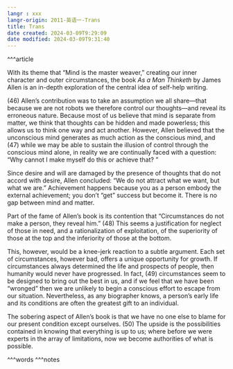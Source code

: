 ```yaml
---
langr : xxx
langr-origin: 2011-英语一-Trans
title: Trans
date created: 2024-03-09T9:29:09
date modified: 2024-03-09T9:31:40
---
```


^^^article

With its theme that “Mind is the master weaver,” creating our inner character and outer circumstances, the book _As a Man Thinketh_ by James Allen is an in-depth exploration of the central idea of self-help writing.

(46) Allen’s contribution was to take an assumption we all share—that because we are not robots we therefore control our thoughts—and reveal its erroneous nature. Because most of us believe that mind is separate from matter, we think that thoughts can be hidden and made powerless; this allows us to think one way and act another. However, Allen believed that the unconscious mind generates as much action as the conscious mind, and (47) while we may be able to sustain the illusion of control through the conscious mind alone, in reality we are continually faced with a question: “Why cannot I make myself do this or achieve that? ”

Since desire and will are damaged by the presence of thoughts that do not accord with desire, Allen concluded: “We do not attract what we want, but what we are.” Achievement happens because you as a person embody the external achievement; you don’t “get” success but become it. There is no gap between mind and matter.

Part of the fame of Allen’s book is its contention that “Circumstances do not make a person, they reveal him.” (48) This seems a justification for neglect of those in need, and a rationalization of exploitation, of the superiority of those at the top and the inferiority of those at the bottom.

This, however, would be a knee-jerk reaction to a subtle argument. Each set of circumstances, however bad, offers a unique opportunity for growth. If circumstances always determined the life and prospects of people, then humanity would never have progressed. In fact, (49) circumstances seem to be designed to bring out the best in us, and if we feel that we have been “wronged” then we are unlikely to begin a conscious effort to escape from our situation. Nevertheless, as any biographer knows, a person’s early life and its conditions are often the greatest gift to an individual.

The sobering aspect of Allen’s book is that we have no one else to blame for our present condition except ourselves. (50) The upside is the possibilities contained in knowing that everything is up to us; where before we were experts in the array of limitations, now we become authorities of what is possible.




^^^words
^^^notes
